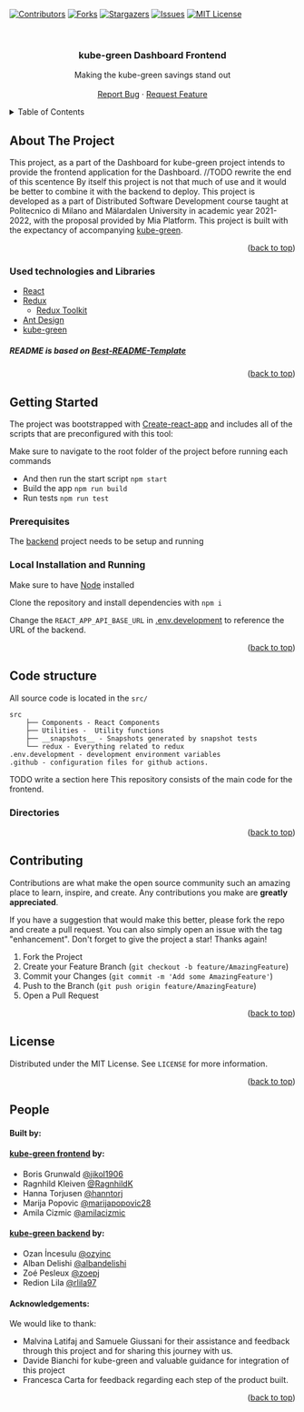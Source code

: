 <div id="top"></div>

[![Contributors][contributors-shield]][contributors-url]
[![Forks][forks-shield]][forks-url]
[![Stargazers][stars-shield]][stars-url]
[![Issues][issues-shield]][issues-url]
[![MIT License][license-shield]][license-url]

<br />
<div align="center">

<h3 align="center">kube-green Dashboard Frontend</h3>

  <p align="center">
    Making the kube-green savings stand out
    <br />
    <br />
    <a href="https://github.com/kube-greeners/frontend/issues">Report Bug</a>
    ·
    <a href="https://github.com/kube-greeners/frontend/issues">Request Feature</a>
  </p>
</div>

<details>
  <summary>Table of Contents</summary>
  <ol>
    <li>
      <a href="#about-the-project">About The Project</a>
      <ul>
        <li><a href="#used-technologies-and-libraries">Used Technologies and Libraries</a></li>
      </ul>
    </li>
    <li>
      <a href="#getting-started">Getting Started</a>
      <ul>
        <li><a href="#prerequisites">Prerequisites</a></li>
        <li><a href="#local-installation-and-running">Local Installation and Running</a></li>
        <li><a href="#installation-to-a-kubernetes-cluster">Installation to a Kubernetes Cluster</a></li>
      </ul>
    </li>
    <li>
      <a href="#code-structure">Code Structure</a>
      <ul>
        <li><a href="#directories">Directories</a></li>
        <li><a href="#logic">Logic</a></li>
      </ul>
    </li>
    <li><a href="#contributing">Contributing</a></li>
    <li><a href="#license">License</a></li>
    <li><a href="#people">People</a></li>
    <li><a href="#acknowledgments">Acknowledgments</a></li>
  </ol>
</details>

## About The Project

This project, as a part of the Dashboard for kube-green project intends to provide the frontend application for the Dashboard. //TODO rewrite the end of this scentence
By itself this project is not that much of use and it would be better to combine it with the backend to deploy.
This project is developed as a part of Distributed Software Development course taught at Politecnico di Milano and Mälardalen University in academic year 2021-2022, with the proposal provided by Mia Platform.
This project is built with the expectancy of accompanying [kube-green](https://github.com/kube-green/kube-green).

<p align="right">(<a href="#top">back to top</a>)</p>

### Used technologies and Libraries

- [React](https://reactjs.org/)
- [Redux](https://redux.js.org/)
  - [Redux Toolkit](https://redux-toolkit.js.org/)
- [Ant Design](https://ant.design/)
- [kube-green](https://github.com/kube-green/kube-green)

##### README is based on [Best-README-Template](https://github.com/othneildrew/Best-README-Template)

<p align="right">(<a href="#top">back to top</a>)</p>

## Getting Started
The project was bootstrapped with [Create-react-app](https://create-react-app.dev/) and includes all of the scripts that are preconfigured with this tool:

Make sure to navigate to the root folder of the project before running each commands

-  And then run the start script `npm start`
- Build the app `npm run build`  
- Run tests `npm run test`


### Prerequisites

The [backend](https://github.com/kube-greeners/backend) project needs to be setup and running


### Local Installation and Running

Make sure to have [Node](https://nodejs.org/en/) installed

Clone the repository and install dependencies with `npm i`

Change the `REACT_APP_API_BASE_URL` in [.env.development](https://github.com/kube-greeners/frontend/blob/main/.env.development) to reference the URL of the backend.


<p align="right">(<a href="#top">back to top</a>)</p>

## Code structure

All source code is located in the `src/` 

    src
        ├── Components - React Components
        ├── Utilities -  Utility functions
        ├── __snapshots__ - Snapshots generated by snapshot tests
        └── redux - Everything related to redux
    .env.development - development environment variables
    .github - configuration files for github actions.


TODO write a section here
This repository consists of the main code for the frontend.

### Directories

<p align="right">(<a href="#top">back to top</a>)</p>

## Contributing

Contributions are what make the open source community such an amazing place to learn, inspire, and create. Any contributions you make are **greatly appreciated**.

If you have a suggestion that would make this better, please fork the repo and create a pull request. You can also simply open an issue with the tag "enhancement".
Don't forget to give the project a star! Thanks again!

1. Fork the Project
2. Create your Feature Branch (`git checkout -b feature/AmazingFeature`)
3. Commit your Changes (`git commit -m 'Add some AmazingFeature'`)
4. Push to the Branch (`git push origin feature/AmazingFeature`)
5. Open a Pull Request

<p align="right">(<a href="#top">back to top</a>)</p>

## License

Distributed under the MIT License. See `LICENSE` for more information.

<p align="right">(<a href="#top">back to top</a>)</p>

## People

#### Built by:

#### [kube-green frontend](https://github.com/kube-greeners/frontend/) by:

- Boris Grunwald [@jikol1906](https://github.com/jikol1906)
- Ragnhild Kleiven [@RagnhildK](https://github.com/RagnhildK)
- Hanna Torjusen [@hanntorj](https://github.com/hanntorj)
- Marija Popovic [@marijapopovic28](https://github.com/marijapopovic28)
- Amila Cizmic [@amilacizmic](https://github.com/amilacizmic)

#### [kube-green backend](https://github.com/kube-greeners/backned/) by:

- Ozan İncesulu [@ozyinc](https://github.com/ozyinc)
- Alban Delishi [@albandelishi](https://github.com/albandelishi)
- Zoé Pesleux [@zoepj](https://github.com/zoepj)
- Redion Lila [@rlila97](https://github.com/rlila97)

#### Acknowledgements:

We would like to thank:

- Malvina Latifaj and Samuele Giussani for their assistance and feedback through this project and for sharing this journey with us.
- Davide Bianchi for kube-green and valuable guidance for integration of this project
- Francesca Carta for feedback regarding each step of the product built.

<p align="right">(<a href="#top">back to top</a>)</p>

[contributors-shield]: https://img.shields.io/github/contributors/kube-greeners/backend.svg?style=for-the-badge
[contributors-url]: https://github.com/kube-greeners/backend/graphs/contributors
[forks-shield]: https://img.shields.io/github/forks/kube-greeners/backend.svg?style=for-the-badge
[forks-url]: https://github.com/kube-greeners/backend/network/members
[stars-shield]: https://img.shields.io/github/stars/kube-greeners/backend.svg?style=for-the-badge
[stars-url]: https://github.com/kube-greeners/backend/stargazers
[issues-shield]: https://img.shields.io/github/issues/kube-greeners/backend.svg?style=for-the-badge
[issues-url]: https://github.com/kube-greeners/backend/issues
[license-shield]: https://img.shields.io/github/license/kube-greeners/backend.svg?style=for-the-badge
[license-url]: https://github.com/kube-greeners/backend/blob/dev/LICENSE
